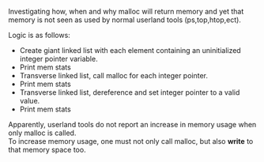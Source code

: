 Investigating how, when and why malloc will return memory and yet that memory is not seen as used by normal userland tools (ps,top,htop,ect).

Logic is as follows:  
-  Create giant linked list with each element containing an uninitialized integer pointer variable.  
-  Print mem stats  
-  Transverse linked list, call malloc for each integer pointer.  
-  Print mem stats  
-  Transverse linked list, dereference and set integer pointer to a valid value.  
-  Print mem stats  
  

Apparently, userland tools do not report an increase in memory usage when only malloc is called.  
To increase memory usage, one must not only call malloc, but also **write** to that memory space too.
